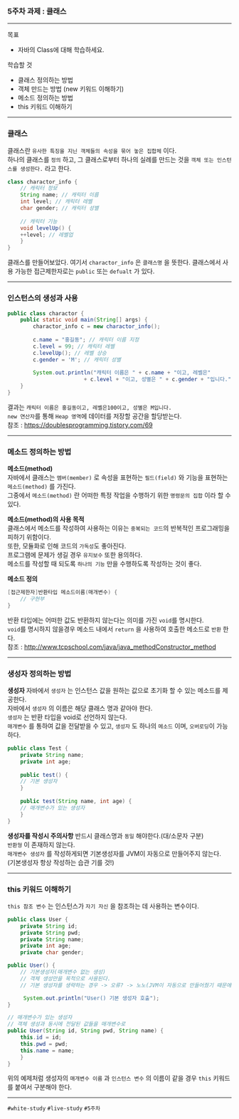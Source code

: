 ### 5주차 과제 : 클래스
---
목표
+ 자바의 Class에 대해 학습하세요.

학습할 것
+ 클래스 정의하는 방법
+ 객체 만드는 방법 (new 키워드 이해하기)
+ 메소드 정의하는 방법
+ this 키워드 이해하기

---
### 클래스

클래스란 `유사한 특징을 지닌 객체들의 속성을 묶어 놓은 집합체` 이다.      
하나의 클래스를 `정의` 하고, 그 클래스로부터 하나의 실례를 만드는 것을 `객체 또는 인스턴스를 생성한다.` 라고 한다.
```java
class charactor_info {
    // 캐릭터 정보
    String name; // 캐릭터 이름
    int level; // 캐릭터 레벨
    char gender; // 캐릭터 성별
	
    // 캐릭터 기능
    void levelUp() {
    ++level; // 레벨업
	}
}
```
클래스를 만들어보았다. 여기서 `charactor_info` 은 `클래스명` 을 뜻한다.
클래스에서 사용 가능한 접근제한자로는 `public` 또는 `defualt` 가 있다.

---
### 인스턴스의 생성과 사용

```java
public class charactor {
    public static void main(String[] args) {
        charactor_info c = new charactor_info();
		
        c.name = "홍길동"; // 캐릭터 이름 지정
        c.level = 99; // 캐릭터 레벨
        c.levelUp(); // 레벨 상승
        c.gender = 'M'; // 캐릭터 성별
		
        System.out.println("캐릭터 이름은 " + c.name + "이고, 레벨은" 
				        + c.level + "이고, 성별은 " + c.gender + "입니다.");
    }
}
```
결과는 `캐릭터 이름은 홍길동이고, 레벨은100이고, 성별은 M입니다.`    
`new 연산자`를 통해 `Heap 영역`에 데이터를 저장할 공간을 할당받는다.     
참조 : <https://doublesprogramming.tistory.com/69>    

---
### 메소드 정의하는 방법     

**메소드(method)**     
자바에서 클래스는 `멤버(member)` 로 속성을 표현하는 `필드(field)` 와 기능을 표현하는 `메소드(method)` 를 가진다.     
그중에서 `메소드(method)` 란 어떠한 특정 작업을 수행하기 위한 `명령문의 집합` 이라 할 수 있다.     

**메소드(method)의 사용 목적**     
클래스에서 메소드를 작성하여 사용하는 이유는 `중복되는 코드`의 반복적인 프로그래밍을 피하기 위함이다.     
또한, 모듈화로 인해 코드의 `가독성`도 좋아진다.       
프로그램에 문제가 생길 경우 `유지보수` 또한 용의하다.     
메소드를 작성할 때 되도록 `하나의 기능` 만을 수행하도록 작성하는 것이 좋다.     

**메소드 정의**
```java
[접근제한자]반환타입 메소드이름(매개변수) {
	// 구현부
}
```
반환 타입에는 어떠한 값도 반환하지 않는다는 의미를 가진 `void`를 명시한다.       
`void`를 명시하지 않을경우 메소드 내에서 `return` 을 사용하여 호출한 메소드로 `반환` 한다.     
참조 : <http://www.tcpschool.com/java/java_methodConstructor_method>     

---
### 생성자 정의하는 방법

**생성자**
자바에서 `생성자` 는 인스턴스 값을 원하는 값으로 초기화 할 수 있는 메소드를 제공한다.    
자바에서 `생성자` 의 이름은 해당 클래스 명과 같아야 한다.      
`생성자` 는 반환 타입을 void로 선언하지 않는다.    
`매개변수` 를 통하여 값을 전달받을 수 있고, `생성자` 도 하나의 `메소드` 이며, `오버로딩`이 가능하다.     

```java
public class Test {
    private String name;
    private int age;
    
    public test() {
	// 기본 생성자
    }
    
    public test(String name, int age) {
	// 매개변수가 있는 생성자
    }
}
```
**생성자를 작성시 주의사항**
반드시 클래스명과 `동일` 해야한다.(대/소문자 구분)     
`반환형` 이 존재하지 않는다.    
`매개변수 생성자` 를 작성하게되면 기본생성자를 JVM이 자동으로 만들어주지 않는다.    
(기본생성자 항상 작성하는 습관 기를 것!)    


---
### this 키워드 이해하기

`this 참조 변수` 는 인스턴스가 `자기 자신` 을 참조하는 데 사용하는 변수이다.    
```java
public class User {
    private String id;
    private String pwd;
    private String name;
    private int age;
    private char gender;

public User() {
    // 기본생성자(매개변수 없는 생성)
    // 객체 생성만을 목적으로 사용된다.
    // 기본 생성자를 생략하는 경우 -> 오류? -> 노노(JVM이 자동으로 만들어줬기 때문에 항상 객체 생성이 가능했다.)

     System.out.println("User() 기본 생성자 호출");
}

// 매개변수가 있는 생성자
// 객체 생성과 동시에 전달된 값들을 매개변수로 
public User(String id, String pwd, String name) {
    this.id = id;
    this.pwd = pwd;
    this.name = name;
    }
}
```
위의 예제처럼 생성자의 `매개변수 이름` 과 `인스턴스 변수` 의 이름이 같을 경우 `this` 키워드를 붙여서 구분해야 한다.    

---
`#white-study` `#live-study` `#5주차`






